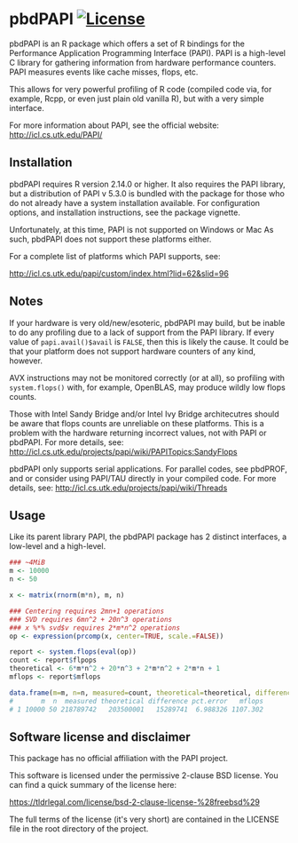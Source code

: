 # pbdPAPI [![License](http://img.shields.io/badge/license-BSD%203--Clause-orange.svg?style=flat)](http://opensource.org/licenses/BSD-3-Clause)


pbdPAPI is an R package which offers a set of R bindings for the Performance
Application Programming Interface (PAPI).  PAPI is a high-level C library for 
gathering information from hardware performance counters.  PAPI measures events 
like cache misses, flops, etc.

This allows for very powerful profiling of R code (compiled code via, for 
example, Rcpp, or even just plain old vanilla R), but with a very simple
interface.

For more information about PAPI, see the official website: 
http://icl.cs.utk.edu/PAPI/



## Installation

pbdPAPI requires R version 2.14.0 or higher.  It also requires the PAPI library,
but a distribution of PAPI v 5.3.0 is bundled with the package for those who
do not already have a system installation available.  For configuration options,
and installation instructions, see the package vignette.

Unfortunately, at this time, PAPI is not supported on Windows or Mac
As such, pbdPAPI does not support these platforms either.

For a complete list of platforms which PAPI supports, see:

http://icl.cs.utk.edu/papi/custom/index.html?lid=62&slid=96



## Notes

If your hardware is very old/new/esoteric, pbdPAPI may build, but be
inable to do any profiling due to a lack of support from the PAPI library.
If every value of `papi.avail()$avail` is `FALSE`, then this is likely
the cause.  It could be that your platform does not support hardware
counters of any kind, however.

AVX instructions may not be monitored correctly (or at all), so profiling
with `system.flops()` with, for example, OpenBLAS, may produce wildly
low flops counts.

Those with Intel Sandy Bridge and/or Intel Ivy Bridge architecutres should be 
aware that flops counts are unreliable on these platforms.  This is a problem 
with the hardware returning incorrect values, not with PAPI or pbdPAPI.  For 
more details, see: 
http://icl.cs.utk.edu/projects/papi/wiki/PAPITopics:SandyFlops

pbdPAPI only supports serial applications.  For parallel codes, see pbdPROF, and
or consider using PAPI/TAU directly in your compiled code.  For more details, 
see:  http://icl.cs.utk.edu/projects/papi/wiki/Threads



## Usage

Like its parent library PAPI, the pbdPAPI package has 2 distinct
interfaces, a low-level and a high-level.



```r
### ~4MiB
m <- 10000
n <- 50

x <- matrix(rnorm(m*n), m, n)

### Centering requires 2mn+1 operations
### SVD requires 6mn^2 + 20n^3 operations
### x %*% svd$v requires 2*m*n^2 operations
op <- expression(prcomp(x, center=TRUE, scale.=FALSE))

report <- system.flops(eval(op))
count <- report$flpops
theoretical <- 6*m*n^2 + 20*n^3 + 2*m*n^2 + 2*m*n + 1
mflops <- report$mflops

data.frame(m=m, n=n, measured=count, theoretical=theoretical, difference=count-theoretical, "pct.error"=(1.0 - (theoretical/count))*100, mflops=mflops)
#       m  n  measured theoretical difference pct.error   mflops
# 1 10000 50 218789742   203500001   15289741  6.988326 1107.302
```


## Software license and disclaimer

This package has no official affiliation with the PAPI project.

This software is licensed under the permissive 2-clause BSD license. You can 
find a quick summary of the license here:

https://tldrlegal.com/license/bsd-2-clause-license-%28freebsd%29

The full terms of the license (it's very short) are contained in the LICENSE 
file in the root directory of the project.

